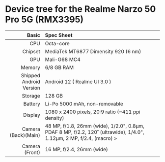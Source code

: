 Device tree for the Realme Narzo 50 Pro 5G (RMX3395)
=================================================

| Basic                   | Spec Sheet                                                                                                                     |
| -----------------------:|:------------------------------------------------------------------------------------------------------------------------------ |
| CPU                     | Octa-core                                                                                                                      |
| Chipset                 | MediaTek MT6877 Dimensity 920 (6 nm)                                                                                                            |
| GPU                     | Mali-G68 MC4                                                                                                                   |
| Memory                  | 6/8 GB RAM                                                                                                                   |
| Shipped Android Version | Android 12 ( Realme UI 3.0 )                                                                                                                           |
| Storage                 | 128 GB                                                                                                                      |
| Battery                 | Li-Po 5000 mAh, non-removable                                                                                           |
| Display                 | 1080 x 2400 pixels, 20:9 ratio (~411 ppi density)                                                                              |
| Camera (Back)(Main)     | 48 MP, f/1.8, 26mm (wide), 1/2.0", 0.8µm, PDAF 8 MP, f/2.2, 120˚ (ultrawide), 1/4.0", 1.12µm, 2 MP, f/2.4, (macro)                                                                >
| Camera (Front)          | 16 MP, f/2.4, 26mm (wide)
